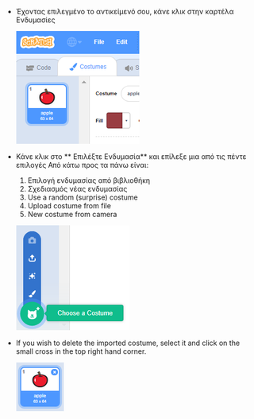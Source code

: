 - Έχοντας επιλεγμένο το αντικείμενό σου, κάνε κλικ στην καρτέλα Ενδυμασίες
    
    ![καρτέλα ενδυμασίες](images/costumes_tab.png)

- Κάνε κλικ στο ** Επιλέξτε Ενδυμασία** και επίλεξε μια από τις πέντε επιλογές Από κάτω προς τα πάνω είναι:
    
    1. Επιλογή ενδυμασίας από βιβλιοθήκη
    2. Σχεδιασμός νέας ενδυμασίας
    3. Use a random (surprise) costume
    4. Upload costume from file
    5. New costume from camera
    
    ![choose location](images/choose_location.png)

- If you wish to delete the imported costume, select it and click on the small cross in the top right hand corner.
    
    ![delete costume](images/delete_costume.png)